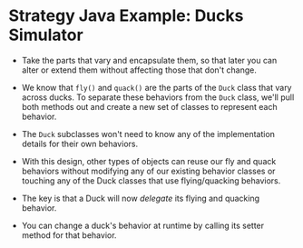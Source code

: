 # Strategy Java Example: Ducks Simulator

* Take the parts that vary and encapsulate them, so that later you can alter or extend them without affecting those that don't change.

* We know that `fly()` and `quack()` are the parts of the `Duck` class that vary across ducks. To separate these behaviors from the `Duck` class, we'll pull both methods out and create a new set of classes to represent each behavior.

* The `Duck` subclasses won't need to know any of the implementation details for their own behaviors.

* With this design, other types of objects can reuse our fly and quack behaviors without modifying any of our existing behavior classes or touching any of the Duck classes that use flying/quacking behaviors.

* The key is that a Duck will now *delegate* its flying and quacking behavior.

* You can change a duck's behavior at runtime by calling its setter method for that behavior.